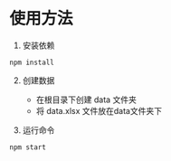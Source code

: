 # 使用方法

1. 安装依赖 
```shell
npm install
```

2. 创建数据
    - 在根目录下创建 data 文件夹
    - 将 data.xlsx 文件放在data文件夹下

3. 运行命令
```shell
npm start
```